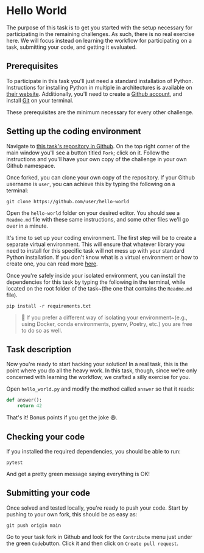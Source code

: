 # Hello World

The purpose of this task is to get you started with the setup necessary for participating in the remaining challenges.
As such, there is no real exercise here.
We will focus instead on learning the workflow for participating on a task, submitting your code, and getting it evaluated.

## Prerequisites

To participate in this task you'll just need a standard installation of Python.
Instructions for installing Python in multiple in architectures is available on [their website](https://python.org/installation).
Additionally, you'll need to create a [Github account](https://github.com/signup), and install [Git](https://git-scm.org) on your terminal.

These prerequisites are the minimum necessary for every other challenge.

## Setting up the coding environment

Navigate to [this task's repository in Github](https://github.com/mostly-harmless-ai/hello-world).
On the top right corner of the main window you'll see a button titled `Fork`; click on it.
Follow the instructions and you'll have your own copy of the challenge in your own Github namespace.

Once forked, you can clone your own copy of the repository.
If your Github username is `user`, you can achieve this by typing the following on a terminal:

    git clone https://github.com/user/hello-world

Open the  `hello-world` folder on your desired editor.
You should see a `Readme.md` file with these same instructions, and some other files we'll go over in a minute.

It's time to set up your coding environment.
The first step will be to create a separate virtual environment.
This will ensure that whatever library you need to install for this specific task will not mess up with your standard Python installation.
If you don't know what is a virtual environment or how to create one, you can read more [here]().

Once you're safely inside your isolated environment, you can install the dependencies for this task by typing the following in the terminal, while located on the root folder of the task~(the one that contains the `Readme.md` file).

    pip install -r requirements.txt

> 📝 If you prefer a different way of isolating your environment~(e.g., using Docker, conda environments, pyenv, Poetry, etc.) you are free to do so as well.

## Task description

Now you're ready to start hacking your solution!
In a real task, this is the point where you do all the heavy work.
In this task, though, since we're only concerned with learning the workflow, we crafted a silly exercise for you.

Open `hello_world.py` and modify the method called `answer` so that it reads:

```python
def answer():
    return 42
```

That's it! Bonus points if you get the joke 😆.

## Checking your code

If you installed the required dependencies, you should be able to run:

    pytest

And get a pretty green message saying everything is OK!

## Submitting your code

Once solved and tested locally, you're ready to push your code.
Start by pushing to your own fork, this should be as easy as:

    git push origin main

Go to your task fork in Github and look for the `Contribute` menu just under the green `Code`button.
Click it and then click on `Create pull request`.